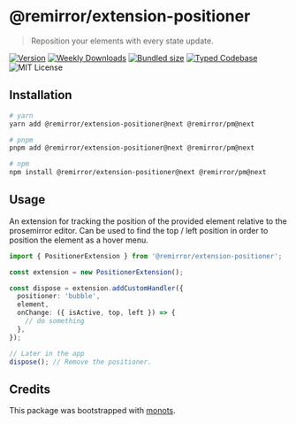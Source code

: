 # @remirror/extension-positioner

> Reposition your elements with every state update.

[![Version][version]][npm] [![Weekly Downloads][downloads-badge]][npm] [![Bundled size][size-badge]][size] [![Typed Codebase][typescript]](./src/index.ts) ![MIT License][license]

[version]: https://flat.badgen.net/npm/v/@remirror/extension-positioner
[npm]: https://npmjs.com/package/@remirror/extension-positioner
[license]: https://flat.badgen.net/badge/license/MIT/purple
[size]: https://bundlephobia.com/result?p=@remirror/extension-positioner
[size-badge]: https://flat.badgen.net/bundlephobia/minzip/@remirror/extension-positioner
[typescript]: https://flat.badgen.net/badge/icon/TypeScript?icon=typescript&label
[downloads-badge]: https://badgen.net/npm/dw/@remirror/extension-positioner/red?icon=npm

## Installation

```bash
# yarn
yarn add @remirror/extension-positioner@next @remirror/pm@next

# pnpm
pnpm add @remirror/extension-positioner@next @remirror/pm@next

# npm
npm install @remirror/extension-positioner@next @remirror/pm@next
```

## Usage

An extension for tracking the position of the provided element relative to the prosemirror editor. Can be used to find the top / left position in order to position the element as a hover menu.

```ts
import { PositionerExtension } from '@remirror/extension-positioner';

const extension = new PositionerExtension();

const dispose = extension.addCustomHandler({
  positioner: 'bubble',
  element,
  onChange: ({ isActive, top, left }) => {
    // do something
  },
});

// Later in the app
dispose(); // Remove the positioner.
```

## Credits

This package was bootstrapped with [monots].

[monots]: https://github.com/monots/monots
